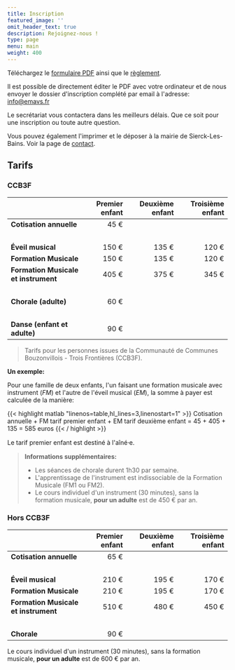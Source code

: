 ```yaml
---
title: Inscription
featured_image: ''
omit_header_text: true
description: Rejoignez-nous !
type: page
menu: main
weight: 400
---
```


Téléchargez le [formulaire PDF](/files/EMAVS-inscription-2022-2023.pdf) ainsi que le
[règlement](/files/EMAVS-reglement-interieur.pdf).

Il est possible de directement éditer le PDF avec votre ordinateur et de nous envoyer
le dossier d'inscription complété par email à l'adresse: info@emavs.fr

Le secrétariat vous contactera dans les meilleurs délais. Que ce soit pour une
inscription ou toute autre question.

Vous pouvez également l'imprimer et le déposer à la mairie de Sierck-Les-Bains.
Voir la page de [contact](/contact).  



## Tarifs

### CCB3F

|                                       | Premier enfant |  Deuxième enfant |  Troisième enfant |
| :------------------------------------ | -------------: | ---------------: |-----------------: |
| **Cotisation annuelle**               |      45&nbsp;€ |                  |                   |
| &nbsp;                                |                |                  |                   |
| **Éveil musical**                     |     150&nbsp;€ |       135&nbsp;€ |        120&nbsp;€ |
| **Formation Musicale**                |     150&nbsp;€ |       135&nbsp;€ |        120&nbsp;€ |
| **Formation Musicale et instrument**  |     405&nbsp;€ |       375&nbsp;€ |        345&nbsp;€ |
| &nbsp;                                |                |                  |                   |
| **Chorale (adulte)**                  |      60&nbsp;€ |                  |                   |
| &nbsp;                                |                |                  |                   |
| **Danse (enfant et adulte)**          |      90&nbsp;€ |                  |                   |

> Tarifs pour les personnes issues de la Communauté de Communes Bouzonvillois - Trois Frontières (CCB3F).

**Un exemple:**

Pour une famille de deux enfants, l'un faisant une formation musicale avec
instrument (*FM*) et l'autre de l'éveil musical (*EM*), la somme à payer
est calculée de la manière:

{{< highlight matlab "linenos=table,hl_lines=3,linenostart=1" >}}
Cotisation annuelle + FM tarif premier enfant + EM tarif deuxième enfant
= 45 + 405 + 135
= 585 euros
{{< / highlight >}}

Le tarif premier enfant est destiné à l'aîné⸱e.


> **Informations supplémentaires:**
> 
> - Les séances de chorale durent 1h30 par semaine.
> - L'apprentissage de l'instrument est indissociable de la Formation Musicale (FM1 ou FM2).
> - Le cours individuel d'un instrument (30 minutes), sans la formation musicale,
> **pour un adulte** est de 450&nbsp;€ par an.



### Hors CCB3F

|                                       | Premier enfant |  Deuxième enfant |  Troisième enfant |
| :------------------------------------ | -------------: | ---------------: |-----------------: |
| **Cotisation annuelle**               |      65&nbsp;€ |                  |                   |
| &nbsp;                                |                |                  |                   |
| **Éveil musical**                     |     210&nbsp;€ |       195&nbsp;€ |        170&nbsp;€ |
| **Formation Musicale**                |     210&nbsp;€ |       195&nbsp;€ |        170&nbsp;€ |
| **Formation Musicale et instrument**  |     510&nbsp;€ |       480&nbsp;€ |        450&nbsp;€ |
| &nbsp;                                |                |                  |                   |
| **Chorale**                           |      90&nbsp;€ |                  |                   |

Le cours individuel d'un instrument (30 minutes), sans la formation musicale,
**pour un adulte** est de 600&nbsp;€ par an.
